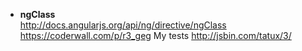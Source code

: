 * **ngClass**     
http://docs.angularjs.org/api/ng/directive/ngClass
https://coderwall.com/p/r3_geg
My tests http://jsbin.com/tatux/3/